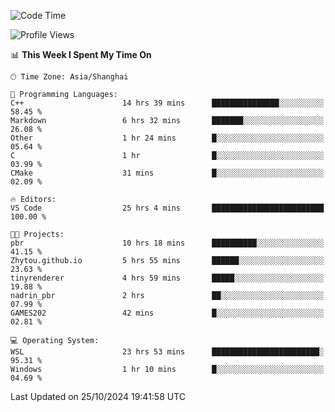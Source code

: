 <!--START_SECTION:waka-->
![Code Time](http://img.shields.io/badge/Code%20Time-2%2C076%20hrs%2031%20mins-blue)

![Profile Views](http://img.shields.io/badge/Profile%20Views-0-blue)

📊 **This Week I Spent My Time On** 

```text
🕑︎ Time Zone: Asia/Shanghai

💬 Programming Languages: 
C++                      14 hrs 39 mins      ███████████████░░░░░░░░░░   58.45 % 
Markdown                 6 hrs 32 mins       ███████░░░░░░░░░░░░░░░░░░   26.08 % 
Other                    1 hr 24 mins        █░░░░░░░░░░░░░░░░░░░░░░░░   05.64 % 
C                        1 hr                █░░░░░░░░░░░░░░░░░░░░░░░░   03.99 % 
CMake                    31 mins             █░░░░░░░░░░░░░░░░░░░░░░░░   02.09 % 

🔥 Editors: 
VS Code                  25 hrs 4 mins       █████████████████████████   100.00 % 

🐱‍💻 Projects: 
pbr                      10 hrs 18 mins      ██████████░░░░░░░░░░░░░░░   41.15 % 
Zhytou.github.io         5 hrs 55 mins       ██████░░░░░░░░░░░░░░░░░░░   23.63 % 
tinyrenderer             4 hrs 59 mins       █████░░░░░░░░░░░░░░░░░░░░   19.88 % 
nadrin_pbr               2 hrs               ██░░░░░░░░░░░░░░░░░░░░░░░   07.99 % 
GAMES202                 42 mins             █░░░░░░░░░░░░░░░░░░░░░░░░   02.81 % 

💻 Operating System: 
WSL                      23 hrs 53 mins      ████████████████████████░   95.31 % 
Windows                  1 hr 10 mins        █░░░░░░░░░░░░░░░░░░░░░░░░   04.69 % 
```


 Last Updated on 25/10/2024 19:41:58 UTC
<!--END_SECTION:waka-->